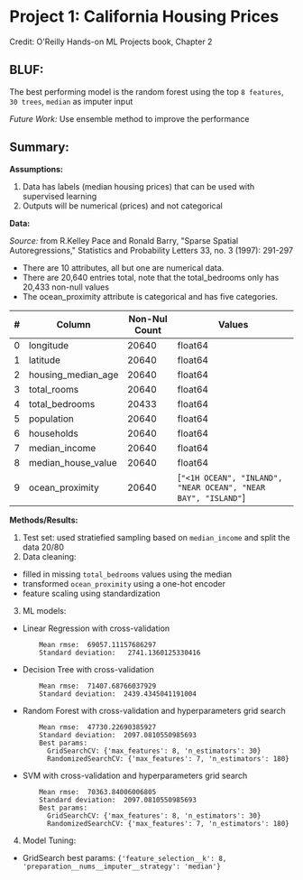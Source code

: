 # Project 1: California Housing Prices

Credit: O'Reilly Hands-on ML Projects book, Chapter 2 

## **BLUF:**
The best performing model is the random forest using the top `8 features`, `30 trees`, `median` as imputer input

*Future Work:* Use ensemble method to improve the performance

## **Summary:**
**Assumptions:**
1. Data has labels (median housing prices) that can be used with supervised learning
2. Outputs will be numerical (prices) and not categorical

**Data:**

*Source:* from R.Kelley Pace and Ronald Barry, "Sparse Spatial Autoregressions," Statistics and Probability Letters 33, no. 3 (1997): 291-297

* There are 10 attributes, all but one are numerical data.
* There are 20,640 entries total, note that the total_bedrooms only has 20,433 non-null values
* The ocean_proximity attribute is categorical and has five categories.

| # |Column| Non-Nul Count| Values |
|---|------|--------------|------|
| 0 |longitude|20640|float64|
| 1 |latitude|20640|float64|
| 2 |housing_median_age|20640|float64|
| 3 |total_rooms|20640|float64|
| 4 |total_bedrooms|20433|float64|
| 5 |population|20640|float64|
| 6 |households|20640|float64|
| 7 |median_income|20640|float64|
| 8 |median_house_value|20640|float64|
| 9 |ocean_proximity|20640| [`"<1H OCEAN", "INLAND", "NEAR OCEAN", "NEAR BAY", "ISLAND"`]

**Methods/Results:**

1. Test set: used stratiefied sampling based on `median_income` and split the data 20/80
2. Data cleaning: 
  * filled in missing `total_bedrooms` values using the median
  * transformed `ocean_proximity` using a one-hot encoder
  * feature scaling using standardization
3. ML models:
  * Linear Regression with cross-validation
    ``` 
        Mean rmse:  69057.11157686297
        Standard deviation:   2741.1360125330416
    ```
  * Decision Tree with cross-validation
    ``` 
        Mean rmse:  71407.68766037929
        Standard deviation:  2439.4345041191004
    ```
  * Random Forest with cross-validation and hyperparameters grid search
    ``` 
        Mean rmse:  47730.22690385927
        Standard deviation:  2097.0810550985693
        Best params: 
          GridSearchCV: {'max_features': 8, 'n_estimators': 30}
          RandomizedSearchCV: {'max_features': 7, 'n_estimators': 180}
    ```
  * SVM with cross-validation and hyperparameters grid search
    ``` 
        Mean rmse:  70363.84006006805
        Standard deviation:  2097.0810550985693
        Best params: 
          GridSearchCV: {'max_features': 8, 'n_estimators': 30}
          RandomizedSearchCV: {'max_features': 7, 'n_estimators': 180}
    ```
4. Model Tuning:
  * GridSearch best params: `{'feature_selection__k': 8, 'preparation__nums__imputer__strategy': 'median'}`
